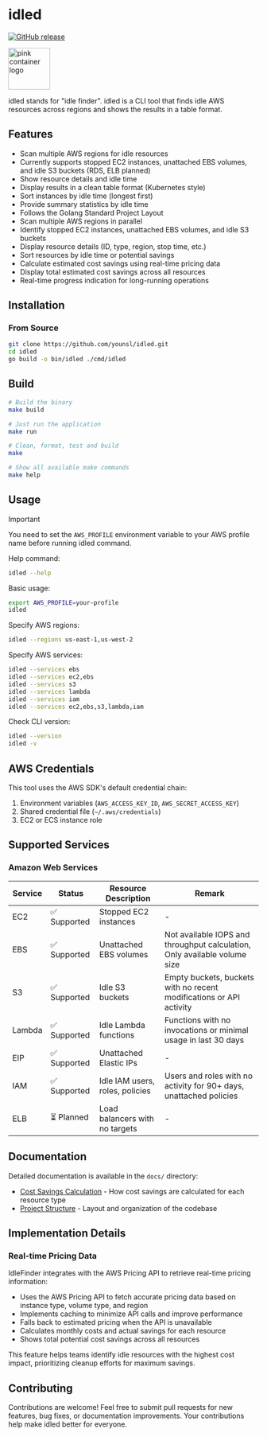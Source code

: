# idled

[![GitHub release](https://img.shields.io/github/v/release/younsl/idled?style=flat-square&color=black&logo=github&logoColor=white&label=release)](https://github.com/younsl/idled/releases)

<img src="https://github.com/younsl/box/blob/main/box/assets/pink-container-84x84.png" alt="pink container logo" width="84" height="84">

idled stands for "idle finder". idled is a CLI tool that finds idle AWS resources across regions and shows the results in a table format.

## Features

- Scan multiple AWS regions for idle resources
- Currently supports stopped EC2 instances, unattached EBS volumes, and idle S3 buckets (RDS, ELB planned)
- Show resource details and idle time
- Display results in a clean table format (Kubernetes style)
- Sort instances by idle time (longest first)
- Provide summary statistics by idle time
- Follows the Golang Standard Project Layout
- Scan multiple AWS regions in parallel
- Identify stopped EC2 instances, unattached EBS volumes, and idle S3 buckets
- Display resource details (ID, type, region, stop time, etc.)
- Sort resources by idle time or potential savings
- Calculate estimated cost savings using real-time pricing data
- Display total estimated cost savings across all resources
- Real-time progress indication for long-running operations

## Installation

### From Source

```bash
git clone https://github.com/younsl/idled.git
cd idled
go build -o bin/idled ./cmd/idled
```

## Build

```bash
# Build the binary
make build

# Just run the application
make run

# Clean, format, test and build
make

# Show all available make commands
make help
```

## Usage

> [!IMPORTANT]
> You need to set the `AWS_PROFILE` environment variable to your AWS profile name before running idled command.

Help command:

```bash
idled --help
```

Basic usage:

```bash
export AWS_PROFILE=your-profile
idled
```

Specify AWS regions:

```bash
idled --regions us-east-1,us-west-2
```

Specify AWS services:

```bash
idled --services ebs
idled --services ec2,ebs
idled --services s3
idled --services lambda
idled --services iam
idled --services ec2,ebs,s3,lambda,iam
```

Check CLI version:

```bash
idled --version
idled -v
```

## AWS Credentials

This tool uses the AWS SDK's default credential chain:

1. Environment variables (`AWS_ACCESS_KEY_ID`, `AWS_SECRET_ACCESS_KEY`)
2. Shared credential file (`~/.aws/credentials`)
3. EC2 or ECS instance role

## Supported Services

### Amazon Web Services

| Service    | Status       | Resource Description          | Remark |
|------------|--------------|--------------------------------|--------|
| EC2        | ✅ Supported | Stopped EC2 instances          | -      |
| EBS        | ✅ Supported | Unattached EBS volumes         | Not available IOPS and throughput calculation, Only available volume size |
| S3         | ✅ Supported | Idle S3 buckets                | Empty buckets, buckets with no recent modifications or API activity |
| Lambda     | ✅ Supported | Idle Lambda functions          | Functions with no invocations or minimal usage in last 30 days |
| EIP        | ✅ Supported | Unattached Elastic IPs         | -      |
| IAM        | ✅ Supported | Idle IAM users, roles, policies | Users and roles with no activity for 90+ days, unattached policies |
| ELB        | ⏳ Planned   | Load balancers with no targets | -      |

## Documentation

Detailed documentation is available in the `docs/` directory:

- [Cost Savings Calculation](docs/cost-savings-calculation.md) - How cost savings are calculated for each resource type
- [Project Structure](docs/project-structure.md) - Layout and organization of the codebase

## Implementation Details

### Real-time Pricing Data

IdleFinder integrates with the AWS Pricing API to retrieve real-time pricing information:

- Uses the AWS Pricing API to fetch accurate pricing data based on instance type, volume type, and region
- Implements caching to minimize API calls and improve performance
- Falls back to estimated pricing when the API is unavailable
- Calculates monthly costs and actual savings for each resource
- Shows total potential cost savings across all resources

This feature helps teams identify idle resources with the highest cost impact, prioritizing cleanup efforts for maximum savings.

## Contributing

Contributions are welcome! Feel free to submit pull requests for new features, bug fixes, or documentation improvements. Your contributions help make idled better for everyone.
